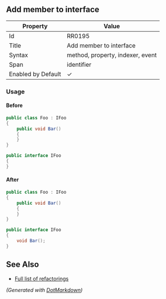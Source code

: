 ## Add member to interface

| Property           | Value                            |
| ------------------ | -------------------------------- |
| Id                 | RR0195                           |
| Title              | Add member to interface          |
| Syntax             | method, property, indexer, event |
| Span               | identifier                       |
| Enabled by Default | &#x2713;                         |

### Usage

#### Before

```csharp
public class Foo : IFoo
{
    public void Bar()
    {
    }
}

public interface IFoo
{
}
```

#### After

```csharp
public class Foo : IFoo
{
    public void Bar()
    {
    }
}

public interface IFoo
{
    void Bar();
}
```

## See Also

* [Full list of refactorings](Refactorings.md)


*\(Generated with [DotMarkdown](http://github.com/JosefPihrt/DotMarkdown)\)*